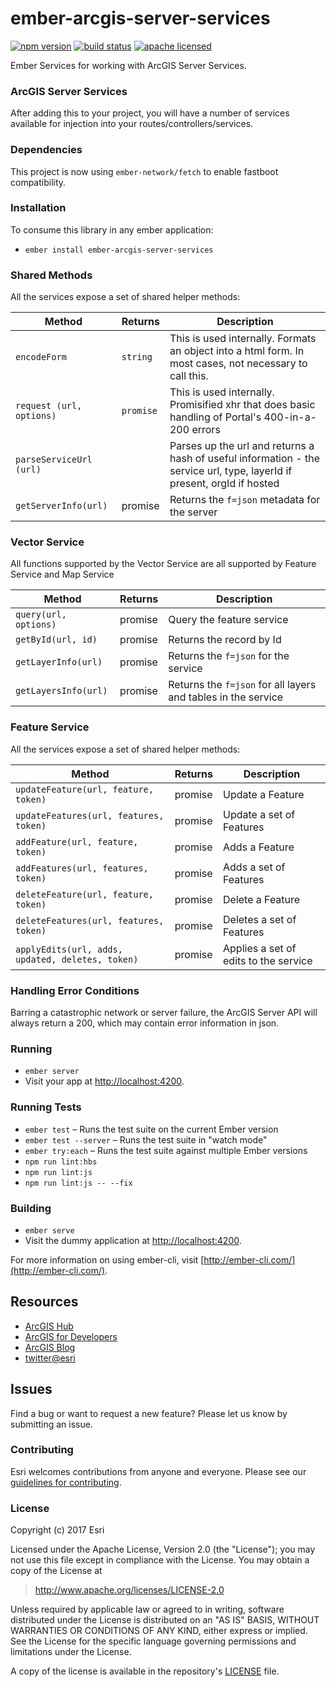 # ember-arcgis-server-services

[![npm version][npm-img]][npm-url]
[![build status][travis-img]][travis-url]
[![apache licensed](https://img.shields.io/badge/license-Apache-green.svg?style=flat-square)](https://raw.githubusercontent.com/Esri/ember-arcgis-server-services/master/LICENSE)

[npm-img]: https://img.shields.io/npm/v/ember-arcgis-server-services.svg?style=flat-square
[npm-url]: https://www.npmjs.com/package/ember-arcgis-server-services
[travis-img]: https://img.shields.io/travis/Esri/ember-arcgis-server-services/master.svg?style=flat-square
[travis-url]: https://travis-ci.org/Esri/ember-arcgis-server-services


Ember Services for working with ArcGIS Server Services.

### ArcGIS Server Services
After adding this to your project, you will have a number of services available for injection into your routes/controllers/services.

### Dependencies
This project is now using `ember-network/fetch` to enable fastboot compatibility.

### Installation
To consume this library in any ember application:
* `ember install ember-arcgis-server-services`

### Shared Methods
All the services expose a set of shared helper methods:

| Method |  Returns |Description |
| --- | --- | --- |
| `encodeForm` | `string` | This is used internally. Formats an object into a html form. In most cases, not necessary to call this.|
| `request (url, options)` | `promise` | This is used internally. Promisified xhr that does basic handling of Portal's 400-in-a-200 errors |
| `parseServiceUrl (url)` | | Parses up the url and returns a hash of useful information - the service url, type, layerId if present, orgId if hosted |
| `getServerInfo(url)` | promise | Returns the `f=json` metadata for the server |

### Vector Service
All functions supported by the Vector Service are all supported by Feature Service and Map Service

| Method |  Returns |Description |
| --- | --- | --- |
| `query(url, options)` | promise | Query the feature service |
| `getById(url, id)` | promise | Returns the record by Id |
| `getLayerInfo(url)` | promise | Returns the `f=json` for the service |
| `getLayersInfo(url)` | promise | Returns the `f=json` for all layers and tables in the service |

### Feature Service
All the services expose a set of shared helper methods:

| Method |  Returns |Description |
| --- | --- | --- |
| `updateFeature(url, feature, token)` | promise | Update a Feature |
| `updateFeatures(url, features, token)` | promise | Update a set of Features |
| `addFeature(url, feature, token)` | promise | Adds a Feature |
| `addFeatures(url, features, token)` | promise | Adds a set of Features |
| `deleteFeature(url, feature, token)` | promise | Delete a Feature |
| `deleteFeatures(url, features, token)` | promise | Deletes a set of Features |
| `applyEdits(url, adds, updated, deletes, token)` | promise | Applies a set of edits to the service |

### Handling Error Conditions
Barring a catastrophic network or server failure, the ArcGIS Server API will always return a 200, which may contain error information in json.

### Running

* `ember server`
* Visit your app at [http://localhost:4200](http://localhost:4200).

### Running Tests

* `ember test` – Runs the test suite on the current Ember version
* `ember test --server` – Runs the test suite in "watch mode"
* `ember try:each` – Runs the test suite against multiple Ember versions
* `npm run lint:hbs`
* `npm run lint:js`
* `npm run lint:js -- --fix`

### Building

* `ember serve`
* Visit the dummy application at [http://localhost:4200](http://localhost:4200).

For more information on using ember-cli, visit [http://ember-cli.com/](http://ember-cli.com/).

## Resources

* [ArcGIS Hub](http://doc.arcgis.com/en/hub/)
* [ArcGIS for Developers](https://developers.arcgis.com/)
* [ArcGIS Blog](http://blogs.esri.com/esri/arcgis/)
* [twitter@esri](http://twitter.com/esri)

## Issues

Find a bug or want to request a new feature?  Please let us know by submitting an issue.

### Contributing

Esri welcomes contributions from anyone and everyone. Please see our [guidelines for contributing](https://github.com/Esri/contributing/blob/master/CONTRIBUTING.md).

### License

Copyright (c) 2017 Esri

Licensed under the Apache License, Version 2.0 (the "License");
you may not use this file except in compliance with the License.
You may obtain a copy of the License at

> http://www.apache.org/licenses/LICENSE-2.0

Unless required by applicable law or agreed to in writing, software
distributed under the License is distributed on an "AS IS" BASIS,
WITHOUT WARRANTIES OR CONDITIONS OF ANY KIND, either express or implied.
See the License for the specific language governing permissions and
limitations under the License.

A copy of the license is available in the repository's [LICENSE](./LICENSE) file.
